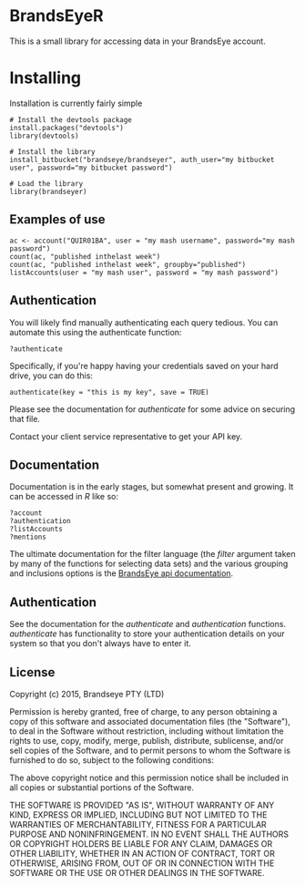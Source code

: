 # BrandsEyeR

This is a small library for accessing data in your BrandsEye account.

# Installing

Installation is currently fairly simple

    # Install the devtools package
    install.packages("devtools")
    library(devtools)
   
    # Install the library
    install_bitbucket("brandseye/brandseyer", auth_user="my bitbucket user", password="my bitbucket password")
   
    # Load the library
    library(brandseyer)

## Examples of use

    ac <- account("QUIR01BA", user = "my mash username", password="my mash password")
    count(ac, "published inthelast week")
    count(ac, "published inthelast week", groupby="published")
    listAccounts(user = "my mash user", password = "my mash password")
    
## Authentication

You will likely find manually authenticating each query tedious. You can automate this
using the authenticate function:

    ?authenticate
    
Specifically, if you're happy having your credentials saved on your hard drive, 
you can do this:

    authenticate(key = "this is my key", save = TRUE)
    
Please see the documentation for *authenticate* for some advice on securing that file.

Contact your client service representative to get your API key.
    
## Documentation

Documentation is in the early stages, but somewhat present and growing. It can be accessed in *R*
like so:

    ?account
    ?authentication
    ?listAccounts
    ?mentions
    
The ultimate documentation for the filter language (the *filter* argument 
taken by many of the functions for selecting data sets) and the various
grouping and inclusions options is the [BrandsEye api documentation][api-docs]. 
    
## Authentication

See the documentation for the *authenticate* and *authentication* functions. 
*authenticate* has functionality to store your authentication details on your 
system so that you don't always have to enter it.

## License

Copyright (c) 2015, Brandseye PTY (LTD) 

Permission is hereby granted, free of charge, to any person obtaining
a copy of this software and associated documentation files (the
"Software"), to deal in the Software without restriction, including
without limitation the rights to use, copy, modify, merge, publish,
distribute, sublicense, and/or sell copies of the Software, and to
permit persons to whom the Software is furnished to do so, subject to
the following conditions:

The above copyright notice and this permission notice shall be
included in all copies or substantial portions of the Software.

THE SOFTWARE IS PROVIDED "AS IS", WITHOUT WARRANTY OF ANY KIND,
EXPRESS OR IMPLIED, INCLUDING BUT NOT LIMITED TO THE WARRANTIES OF
MERCHANTABILITY, FITNESS FOR A PARTICULAR PURPOSE AND
NONINFRINGEMENT. IN NO EVENT SHALL THE AUTHORS OR COPYRIGHT HOLDERS BE
LIABLE FOR ANY CLAIM, DAMAGES OR OTHER LIABILITY, WHETHER IN AN ACTION
OF CONTRACT, TORT OR OTHERWISE, ARISING FROM, OUT OF OR IN CONNECTION
WITH THE SOFTWARE OR THE USE OR OTHER DEALINGS IN THE SOFTWARE.


[api-docs]: https://api.brandseye.com/docs